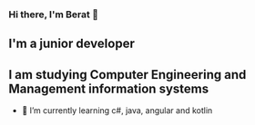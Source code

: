 

### Hi there, I'm Berat   👋
## I'm a junior developer 
## I am studying Computer Engineering and Management information systems
- 🌱 I’m currently learning  c#, java, angular and kotlin

[instagram]: https://www.instagram.com/beratybk/
[linkedin]: https://www.linkedin.com/in/berat-yesbek-89b6821b0/



